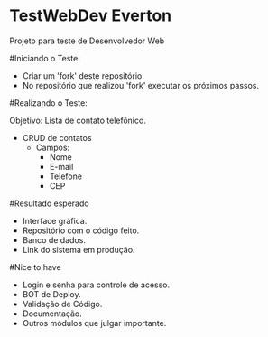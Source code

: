 # TestWebDev Everton
Projeto para teste de Desenvolvedor Web

#Iniciando o Teste:

* Criar um 'fork' deste repositório.
* No repositório que realizou 'fork' executar os próximos passos.

#Realizando o Teste:

Objetivo: Lista de contato telefônico.

* CRUD de contatos
  * Campos:
    * Nome
    * E-mail
    * Telefone
    * CEP

#Resultado esperado
  
* Interface gráfica.
* Repositório com o código feito.
* Banco de dados.
* Link do sistema em produção.

#Nice to have

* Login e senha para controle de acesso.
* BOT de Deploy.
* Validação de Código.
* Documentação.
* Outros módulos que julgar importante.
